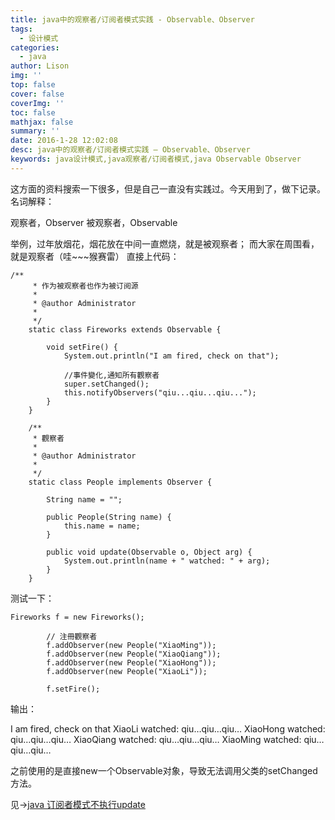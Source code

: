 ```yaml
---
title: java中的观察者/订阅者模式实践 - Observable、Observer
tags:
  - 设计模式
categories:
  - java
author: Lison
img: ''
top: false
cover: false
coverImg: ''
toc: false
mathjax: false
summary: ''
date: 2016-1-28 12:02:08
desc: java中的观察者/订阅者模式实践 – Observable、Observer
keywords: java设计模式,java观察者/订阅者模式,java Observable Observer 
---
```


这方面的资料搜索一下很多，但是自己一直没有实践过。今天用到了，做下记录。名词解释：

观察者，Observer
被观察者，Observable

举例，过年放烟花，烟花放在中间一直燃烧，就是被观察者；
而大家在周围看，就是观察者（哇~~~猴赛雷）
直接上代码：

<!--more-->

```
/**
	 * 作为被观察者也作为被订阅源
	 * 
	 * @author Administrator
	 * 
	 */
	static class Fireworks extends Observable {

		void setFire() {
			System.out.println("I am fired, check on that");
			
			//事件變化,通知所有觀察者
			super.setChanged();
			this.notifyObservers("qiu...qiu...qiu...");
		}
	}

	/**
	 * 觀察者
	 * 
	 * @author Administrator
	 * 
	 */
	static class People implements Observer {

		String name = "";

		public People(String name) {
			this.name = name;
		}

		public void update(Observable o, Object arg) {
			System.out.println(name + " watched: " + arg);
		}
	}
```

测试一下：

```
Fireworks f = new Fireworks();

		// 注冊觀察者
		f.addObserver(new People("XiaoMing"));
		f.addObserver(new People("XiaoQiang"));
		f.addObserver(new People("XiaoHong"));
		f.addObserver(new People("XiaoLi"));

		f.setFire();
```

输出：

I am fired, check on that
XiaoLi watched: qiu…qiu…qiu…
XiaoHong watched: qiu…qiu…qiu…
XiaoQiang watched: qiu…qiu…qiu…
XiaoMing watched: qiu…qiu…qiu…

之前使用的是直接new一个Observable对象，导致无法调用父类的setChanged方法。

见->[java 订阅者模式不执行update](http://www.oschina.net/question/1160643_2150413?fromerr=AhhXLMI3#tags_nav)